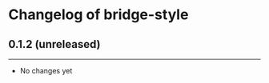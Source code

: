 Changelog of bridge-style
=========================

## 0.1.2 (unreleased)
---------------------

- No changes yet
